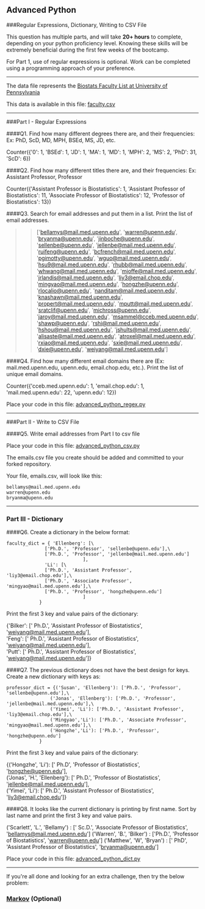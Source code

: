 ## Advanced Python    

###Regular Expressions, Dictionary, Writing to CSV File  

This question has multiple parts, and will take **20+ hours** to complete, depending on your python proficiency level.  Knowing these skills will be extremely beneficial during the first few weeks of the bootcamp.

For Part 1, use of regular expressions is optional.  Work can be completed using a programming approach of your preference. 

---

The data file represents the [Biostats Faculty List at University of Pennsylvania](http://www.med.upenn.edu/cceb/biostat/faculty.shtml)

This data is available in this file:  [faculty.csv](python/faculty.csv)

--- 

###Part I - Regular Expressions  


####Q1. Find how many different degrees there are, and their frequencies: Ex:  PhD, ScD, MD, MPH, BSEd, MS, JD, etc.

Counter({'0': 1,
         'BSEd': 1,
         'JD': 1,
         'MA': 1,
         'MD': 1,
         'MPH': 2,
         'MS': 2,
         'PhD': 31,
         'ScD': 6})


####Q2. Find how many different titles there are, and their frequencies:  Ex:  Assistant Professor, Professor

Counter({'Assistant Professor is Biostatistics': 1,
         'Assistant Professor of Biostatistics': 11,
         'Associate Professor of Biostatistics': 12,
         'Professor of Biostatistics': 13})


####Q3. Search for email addresses and put them in a list.  Print the list of email addresses.

>> ['bellamys@mail.med.upenn.edu',
 'warren@upenn.edu',
 'bryanma@upenn.edu',
 'jinboche@upenn.edu',
 'sellenbe@upenn.edu',
 'jellenbe@mail.med.upenn.edu',
 'ruifeng@upenn.edu',
 'bcfrench@mail.med.upenn.edu',
 'pgimotty@upenn.edu',
 'wguo@mail.med.upenn.edu',
 'hsu9@mail.med.upenn.edu',
 'rhubb@mail.med.upenn.edu',
 'whwang@mail.med.upenn.edu',
 'mjoffe@mail.med.upenn.edu',
 'jrlandis@mail.med.upenn.edu',
 'liy3@email.chop.edu',
 'mingyao@mail.med.upenn.edu',
 'hongzhe@upenn.edu',
 'rlocalio@upenn.edu',
 'nanditam@mail.med.upenn.edu',
 'knashawn@mail.med.upenn.edu',
 'propert@mail.med.upenn.edu',
 'mputt@mail.med.upenn.edu',
 'sratclif@upenn.edu',
 'michross@upenn.edu',
 'jaroy@mail.med.upenn.edu',
 'msammel@cceb.med.upenn.edu',
 'shawp@upenn.edu',
 'rshi@mail.med.upenn.edu',
 'hshou@mail.med.upenn.edu',
 'jshults@mail.med.upenn.edu',
 'alisaste@mail.med.upenn.edu',
 'atroxel@mail.med.upenn.edu',
 'rxiao@mail.med.upenn.edu',
 'sxie@mail.med.upenn.edu',
 'dxie@upenn.edu',
 'weiyang@mail.med.upenn.edu']


####Q4. Find how many different email domains there are (Ex:  mail.med.upenn.edu, upenn.edu, email.chop.edu, etc.).  Print the list of unique email domains.

Counter({'cceb.med.upenn.edu': 1,
         'email.chop.edu': 1,
         'mail.med.upenn.edu': 22,
         'upenn.edu': 12})

Place your code in this file: [advanced_python_regex.py](python/advanced_python_regex.py)

---

###Part II - Write to CSV File

####Q5.  Write email addresses from Part I to csv file

Place your code in this file: [advanced_python_csv.py](python/advanced_python_csv.py)

The emails.csv file you create should be added and committed to your forked repository.

Your file, emails.csv, will look like this:
```
bellamys@mail.med.upenn.edu
warren@upenn.edu
bryanma@upenn.edu
```

---

### Part III - Dictionary

####Q6.  Create a dictionary in the below format:
```
faculty_dict = { 'Ellenberg': [\
              ['Ph.D.', 'Professor', 'sellenbe@upenn.edu'],\
              ['Ph.D.', 'Professor', 'jellenbe@mail.med.upenn.edu']
                            ],
              'Li': [\
              ['Ph.D.', 'Assistant Professor', 'liy3@email.chop.edu'],\
              ['Ph.D.', 'Associate Professor', 'mingyao@mail.med.upenn.edu'],\
              ['Ph.D.', 'Professor', 'hongzhe@upenn.edu']
                            ]
            }
```
Print the first 3 key and value pairs of the dictionary:

{'Bilker': [' Ph.D.',
  'Assistant Professor of Biostatistics',
  'weiyang@mail.med.upenn.edu'],  
 'Feng': [' Ph.D.',
  'Assistant Professor of Biostatistics',
  'weiyang@mail.med.upenn.edu'],  
 'Putt': [' Ph.D.',
  'Assistant Professor of Biostatistics',
  'weiyang@mail.med.upenn.edu']}  

####Q7.  The previous dictionary does not have the best design for keys.  Create a new dictionary with keys as:

```
professor_dict = {('Susan', 'Ellenberg'): ['Ph.D.', 'Professor', 'sellenbe@upenn.edu'],\
                ('Jonas', 'Ellenberg'): ['Ph.D.', 'Professor', 'jellenbe@mail.med.upenn.edu'],\
                ('Yimei', 'Li'): ['Ph.D.', 'Assistant Professor', 'liy3@email.chop.edu'],\
                ('Mingyao','Li'): ['Ph.D.', 'Associate Professor', 'mingyao@mail.med.upenn.edu'],\
                ('Hongzhe','Li'): ['Ph.D.', 'Professor', 'hongzhe@upenn.edu']
            }
```

Print the first 3 key and value pairs of the dictionary:

{('Hongzhe', 'Li'): [' Ph.D',
  'Professor of Biostatistics',
  'hongzhe@upenn.edu'],  
 ('Jonas', 'H.', 'Ellenberg'): [' Ph.D.',
  'Professor of Biostatistics',
  'jellenbe@mail.med.upenn.edu'],  
 ('Yimei', 'Li'): [' Ph.D.',
  'Assistant Professor of Biostatistics',
  'liy3@email.chop.edu']}  

####Q8.  It looks like the current dictionary is printing by first name.  Sort by last name and print the first 3 key and value pairs.  

('Scarlett', 'L.', 'Bellamy') : [' Sc.D.', 'Associate Professor of Biostatistics', 'bellamys@mail.med.upenn.edu']
('Warren', 'B.', 'Bilker') : ['Ph.D.', 'Professor of Biostatistics', 'warren@upenn.edu']
('Matthew', 'W', 'Bryan') : [' PhD', 'Assistant Professor of Biostatistics', 'bryanma@upenn.edu']

Place your code in this file: [advanced_python_dict.py](python/advanced_python_dict.py)

--- 

If you're all done and looking for an extra challenge, then try the below problem:  

### [Markov](python/markov.py) (Optional)

